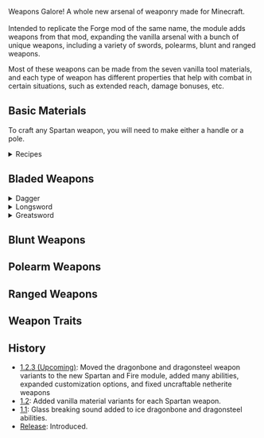 Weapons Galore! A whole new arsenal of weaponry made for Minecraft.<br><br>
Intended to replicate the Forge mod of the same name, the module adds weapons from that mod, expanding the vanilla arsenal with a bunch of unique weapons, including a variety of swords, polearms, blunt and ranged weapons.


Most of these weapons can be made from the seven vanilla tool materials, 
and each type of weapon has different properties that help with combat in certain situations, such as extended reach, damage bonuses, etc.

## Basic Materials
To craft any Spartan weapon, you will need to make either a handle or a pole.
<details>
<summary>Recipes</summary>

Handles can be crafted individually with a piece of string or 4 at a time using either leather or wool.<br>
<img src="https://raw.githubusercontent.com/ValMobile/RealisticSurvival-Wiki/master/images/handle-string-recipe.png" width="248" height="140" alt="Handle string recipe"/>
<img src="https://raw.githubusercontent.com/ValMobile/RealisticSurvival-Wiki/master/images/handle-leather-recipe.png" width="248" height="140" alt="Handle leather recipe"/>
<img src="https://raw.githubusercontent.com/ValMobile/RealisticSurvival-Wiki/master/images/handle-wool-recipe.png" width="248" height="140" alt="Handle leather recipe"/><br>
The leather in the above recipe can be substituted for wool of any colour.<br>
Poles can be crafted in a similar way.<br>
<img src="https://raw.githubusercontent.com/ValMobile/RealisticSurvival-Wiki/master/images/pole-string-recipe.png" width="248" height="140" alt="Pole string recipe"/>
<img src="https://raw.githubusercontent.com/ValMobile/RealisticSurvival-Wiki/master/images/pole-leather-recipe.png" width="248" height="140" alt="Pole string recipe"/>
<img src="https://raw.githubusercontent.com/ValMobile/RealisticSurvival-Wiki/master/images/pole-wool-recipe.png" width="248" height="140" alt="Pole string recipe"/><br>
And of course, the wool in the pole recipe can be substituted for leather.

</details>

## Bladed Weapons

<details>
<summary>Dagger</summary>

Fast attack speed, but low damage. Can be thrown at foes in a pinch.<br>
Traits: Throwable<br>
<img src="https://raw.githubusercontent.com/ValMobile/RealisticSurvival-Wiki/master/images/player-holding-dagger.png" width="180" height="224" alt="Player holding stone dagger"/>
<img src="https://raw.githubusercontent.com/ValMobile/RealisticSurvival-Wiki/master/images/dagger-stone-recipe.png" width="248" height="140" alt="Stone dagger recipe"/><br>
See [this](https://github.com/ValMobile/RealisticSurvival/wiki/Daggers) for more information on daggers.

</details>

<details>
<summary>Longsword</summary>

Stronger damage, but slightly slower attack speed.
Traits: Two-Handed I & Sweep I<br>
<img src="https://raw.githubusercontent.com/ValMobile/RealisticSurvival-Wiki/master/images/player-holding-longsword.png" width="180" height="233" alt="Player holding iron longsword"/>
<img src="https://raw.githubusercontent.com/ValMobile/RealisticSurvival-Wiki/master/images/longsword-iron-recipe.png" width="248" height="140" alt="Iron longsword recipe"/><br>
See [this](https://github.com/ValMobile/RealisticSurvival/wiki/Longswords) for more information on longswords.

</details>

<details>
<summary>Greatsword</summary>

High damage, extended reach and deals full damage to multiple foes. Unwieldy and slightly slow attack speed. 
Properties: Reach I, Sweep III & Two-Handed II<br>
<img src="https://raw.githubusercontent.com/ValMobile/RealisticSurvival-Wiki/master/images/player-holding-greatsword.png" width="231" height="224" alt="Player holding diamond greatsword"/>
<img src="https://raw.githubusercontent.com/ValMobile/RealisticSurvival-Wiki/master/images/greatsword-diamond-recipe.png" width="248" height="140" alt="Diamond greatsword recipe"/><br>
See [this](https://github.com/ValMobile/RealisticSurvival/wiki/Greatswords) for more information on greatswords.

</details>


## Blunt Weapons

## Polearm Weapons

## Ranged Weapons

## Weapon Traits

## History
- [1.2.3 (Upcoming)](https://github.com/ValMobile/RealisticSurvival/wiki/1.2.3): Moved the dragonbone and dragonsteel weapon variants to the new Spartan and Fire module, added many abilities, expanded customization options, and fixed uncraftable netherite weapons
- [1.2](https://github.com/ValMobile/RealisticSurvival/wiki/1.2): Added vanilla material variants for each Spartan weapon.
- [1.1](https://github.com/ValMobile/RealisticSurvival/wiki/1.1): Glass breaking sound added to ice dragonbone and dragonsteel abilities.
- [Release](https://github.com/ValMobile/RealisticSurvival/wiki/Release): Introduced.